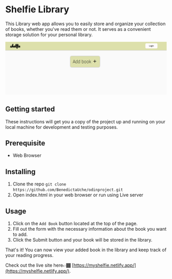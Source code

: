 # Shelfie Library

This Library web app allows you to easily store and organize your collection of books, whether you've read them or not. It serves as a convenient storage solution for your personal library.

![app screenshot](image/library.png)

## Getting started

These instructions will get you a copy of the project up and running on your local machine for development and testing purposes.

## Prerequisite

- Web Browser

## Installing

1. Clone the repo
   `git clone https://github.com/BenedictaUche/odinproject.git`
2. Open index.html in your web browser or run using Live server

## Usage

1. Click on the `Add Book` button located at the top of the page.
2. Fill out the form with the necessary information about the book you want to add.
3. Click the Submit button and your book will be stored in the library.

That's it! You can now view your added book in the library and keep track of your reading progress.

Check out the live site here👉🏾 [https://myshelfie.netlify.app/](https://myshelfie.netlify.app/).
